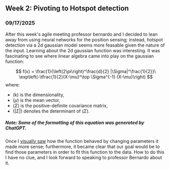 ## Week 2: Pivoting to Hotspot detection

### 09/17/2025
After this week's agile meeting professor bernardo and I decided to lean away from using neural networks for the position sensing; instead, hotspot detection via a 2d gaussian model seems more feasable given the nature of the input. Learning about the 2d gaussian function was interesting. It was fascinating to see where linear algebra came into play on the gaussian function:

$$
f(x) = \frac{1}{\left(2\pi\right)^\frac{d}{2} |\Sigma|^\frac{1}{2}}\ 
\exp\left(-\tfrac{1}{2}(X-\mu)^\top \Sigma^{-1} (X-\mu)\right) 
$$
where:
- (k\) is the dimensionality,
- ($\mu$) is the mean vector,
- ($\Sigma$) is the positive-definite covariance matrix,
- ($|\Sigma|$) denotes the determinant of ($\Sigma$).
##### Note: Some of the formatting of this equation was generated by ChatGPT.

Once I [visually saw](https://www.youtube.com/watch?v=UVvuwv-ne1I) how the function behaved by changing parameters it made more sense; furthermore, it became clear that our goal would be to find those parameters in order to fit this function to the data. How to do this I have no clue, and I look forward to speaking to professor Bernardo about it.
